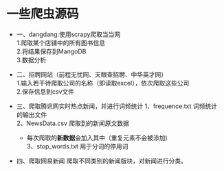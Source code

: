 # 一些爬虫源码

  - 一、dangdang:使用scrapy爬取当当网    
      1.爬取某个店铺中的所有图书信息    
      2.将结果保存到MangoDB    
      3.数据分析    

  - 二、招聘网站（前程无忧网、天眼查招聘、中华英才网）    
      1.输入若干待爬取公司的名称（即读取excel），依次爬取这些公司    
      2.保存信息到csv文件

  - 三、爬取腾讯网实时热点新闻，并进行词频统计
      1、frequence.txt 词频统计的输出文件     
      2、NewsData.csv 爬取到的新闻原文数据  
      
       * 每次爬取的**新数据**会加入其中（重复元素不会被添加)        
      3、stop_words.txt  用于分词的停用词    
      
   - 四、爬取网易新闻
      爬取不同类别的新闻版块，对新闻进行分类。
